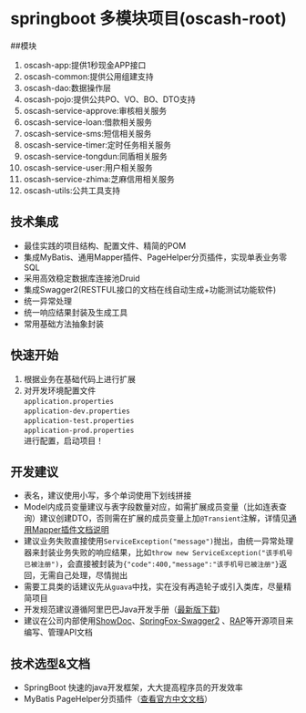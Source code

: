 # springboot 多模块项目(oscash-root)

##模块
1. oscash-app:提供1秒现金APP接口
2. oscash-common:提供公用组建支持
3. oscash-dao:数据操作层
4. oscash-pojo:提供公共PO、VO、BO、DTO支持
5. oscash-service-approve:审核相关服务
6. oscash-service-loan:借款相关服务
7. oscash-service-sms:短信相关服务
8. oscash-service-timer:定时任务相关服务
9. oscash-service-tongdun:同盾相关服务
10. oscash-service-user:用户相关服务
11. oscash-service-zhima:芝麻信用相关服务
12. oscash-utils:公共工具支持

## 技术集成
- 最佳实践的项目结构、配置文件、精简的POM
- 集成MyBatis、通用Mapper插件、PageHelper分页插件，实现单表业务零SQL
- 采用高效稳定数据库连接池Druid
- 集成Swagger2(RESTFUL接口的文档在线自动生成+功能测试功能软件)
- 统一异常处理
- 统一响应结果封装及生成工具
- 常用基础方法抽象封装

## 快速开始
1. 根据业务在基础代码上进行扩展
2. 对开发环境配置文件<br>
	```application.properties```<br>
	```application-dev.properties```<br>
	```application-test.properties```<br>
	```application-prod.properties```<br>
    进行配置，启动项目！

## 开发建议
- 表名，建议使用小写，多个单词使用下划线拼接
- Model内成员变量建议与表字段数量对应，如需扩展成员变量（比如连表查询）建议创建DTO，否则需在扩展的成员变量上加```@Transient```注解，详情见[通用Mapper插件文档说明](https://mapperhelper.github.io/docs/2.use/)
- 建议业务失败直接使用```ServiceException("message")```抛出，由统一异常处理器来封装业务失败的响应结果，比如```throw new ServiceException("该手机号已被注册")```，会直接被封装为```{"code":400,"message":"该手机号已被注册"}```返回，无需自己处理，尽情抛出
- 需要工具类的话建议先从```guava```中找，实在没有再造轮子或引入类库，尽量精简项目
- 开发规范建议遵循阿里巴巴Java开发手册（[最新版下载](https://github.com/lihengming/shared-files/blob/master/%E9%98%BF%E9%87%8C%E5%B7%B4%E5%B7%B4Java%E5%BC%80%E5%8F%91%E6%89%8B%E5%86%8Cv1.2.0.pdf))
- 建议在公司内部使用[ShowDoc](https://github.com/star7th/showdoc)、[SpringFox-Swagger2](https://github.com/springfox/springfox) 、[RAP](https://github.com/thx/RAP)等开源项目来编写、管理API文档

## 技术选型&文档
- SpringBoot 快速的java开发框架，大大提高程序员的开发效率
- MyBatis PageHelper分页插件（[查看官方中文文档](https://pagehelper.github.io/)）